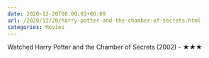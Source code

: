 ```yaml
---
date: 2020-12-20T00:00:03+00:00
url: /2020/12/20/harry-potter-and-the-chamber-of-secrets.html
categories: Movies
---
```

Watched Harry Potter and the Chamber of Secrets (2002) - ★★★




